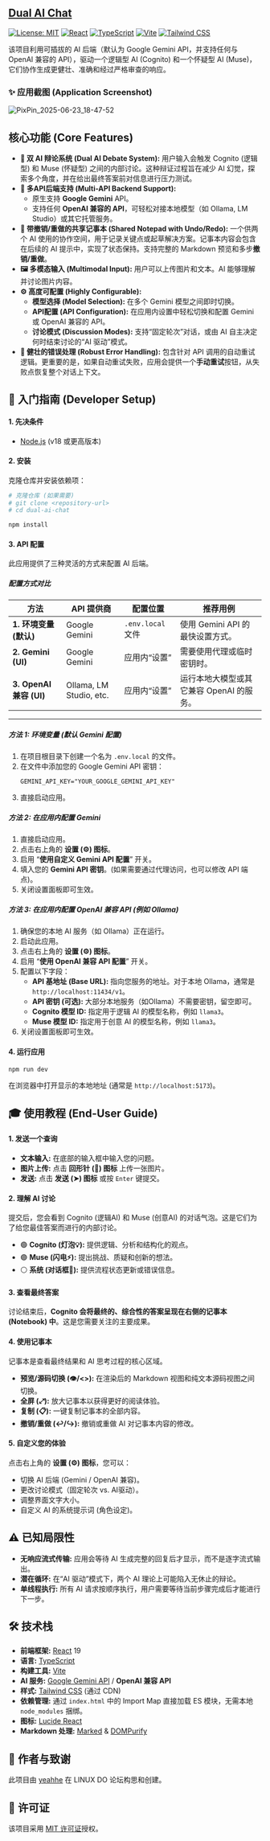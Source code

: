 
## [Dual AI Chat](https://aistudio.google.com/app/prompts?state=%7B%22ids%22:%5B%221wS-wmXT_J4S-sfYxY1wItwh4UuV4STEk%22%5D,%22action%22:%22open%22,%22userId%22:%22102038139080022776927%22,%22resourceKeys%22:%7B%7D%7D)

[![License: MIT](https://img.shields.io/badge/License-MIT-yellow.svg)](https://opensource.org/licenses/MIT)
[![React](https://img.shields.io/badge/React-19-blue?logo=react)](https://react.dev/)
[![TypeScript](https://img.shields.io/badge/TypeScript-5.7-blue?logo=typescript)](https://www.typescriptlang.org/)
[![Vite](https://img.shields.io/badge/Vite-6.2-blue?logo=vite)](https://vitejs.dev/)
[![Tailwind CSS](https://img.shields.io/badge/Tailwind_CSS-3-blue?logo=tailwindcss)](https://tailwindcss.com/)


该项目利用可插拔的 AI 后端（默认为 Google Gemini API，并支持任何与 OpenAI 兼容的 API），驱动一个逻辑型 AI (Cognito) 和一个怀疑型 AI (Muse)，它们协作生成更健壮、准确和经过严格审查的响应。

### ✨ 应用截图 (Application Screenshot)
![PixPin_2025-06-23_18-47-52](https://github.com/user-attachments/assets/5991a065-1e08-4b7e-959c-146e1a9c2552)

## 核心功能 (Core Features)

-   **🤖 双 AI 辩论系统 (Dual AI Debate System):** 用户输入会触发 Cognito (逻辑型) 和 Muse (怀疑型) 之间的内部讨论。这种辩证过程旨在减少 AI 幻觉，探索多个角度，并在给出最终答案前对信息进行压力测试。
-   **🔌 多API后端支持 (Multi-API Backend Support):**
    -   原生支持 **Google Gemini** API。
    -   支持任何 **OpenAI 兼容的 API**，可轻松对接本地模型（如 Ollama, LM Studio）或其它托管服务。
-   **📝 带撤销/重做的共享记事本 (Shared Notepad with Undo/Redo):** 一个供两个 AI 使用的协作空间，用于记录关键点或起草解决方案。记事本内容会包含在后续的 AI 提示中，实现了状态保持。支持完整的 Markdown 预览和多步**撤销/重做**。
-   **🖼️ 多模态输入 (Multimodal Input):** 用户可以上传图片和文本。AI 能够理解并讨论图片内容。
-   **⚙️ 高度可配置 (Highly Configurable):**
    -   **模型选择 (Model Selection):** 在多个 Gemini 模型之间即时切换。
    -   **API配置 (API Configuration):** 在应用内设置中轻松切换和配置 Gemini 或 OpenAI 兼容的 API。
    -   **讨论模式 (Discussion Modes):** 支持“固定轮次”对话，或由 AI 自主决定何时结束讨论的“AI 驱动”模式。
-   **🔁 健壮的错误处理 (Robust Error Handling):** 包含针对 API 调用的自动重试逻辑。更重要的是，如果自动重试失败，应用会提供一个**手动重试**按钮，从失败点恢复整个对话上下文。

## 🚀 入门指南 (Developer Setup)

#### 1. 先决条件
-   [Node.js](https://nodejs.org/) (v18 或更高版本)

#### 2. 安装
克隆仓库并安装依赖项：
```bash
# 克隆仓库 (如果需要)
# git clone <repository-url>
# cd dual-ai-chat

npm install
```

#### 3. API 配置
此应用提供了三种灵活的方式来配置 AI 后端。

##### 配置方式对比
| 方法                             | API 提供商                      | 配置位置         | 推荐用例                                       |
| -------------------------------- | ------------------------------- | ---------------- | ---------------------------------------------- |
| **1. 环境变量 (默认)**           | Google Gemini                   | `.env.local` 文件  | 使用 Gemini API 的最快设置方式。               |
| **2. Gemini (UI)**               | Google Gemini                   | 应用内“设置”     | 需要使用代理或临时密钥时。                     |
| **3. OpenAI 兼容 (UI)**          | Ollama, LM Studio, etc.         | 应用内“设置”     | 运行本地大模型或其它兼容 OpenAI 的服务。       |

---

##### **方法 1: 环境变量 (默认 Gemini 配置)**
1.  在项目根目录下创建一个名为 `.env.local` 的文件。
2.  在文件中添加您的 Google Gemini API 密钥：
    ```
    GEMINI_API_KEY="YOUR_GOOGLE_GEMINI_API_KEY"
    ```
3.  直接启动应用。

##### **方法 2: 在应用内配置 Gemini**
1.  直接启动应用。
2.  点击右上角的 **设置 (⚙️) 图标**。
3.  启用 “**使用自定义 Gemini API 配置**” 开关。
4.  填入您的 **Gemini API 密钥**。(如果需要通过代理访问，也可以修改 API 端点)。
5.  关闭设置面板即可生效。

##### **方法 3: 在应用内配置 OpenAI 兼容 API (例如 Ollama)**
1.  确保您的本地 AI 服务（如 Ollama）正在运行。
2.  启动此应用。
3.  点击右上角的 **设置 (⚙️) 图标**。
4.  启用 “**使用 OpenAI 兼容 API 配置**” 开关。
5.  配置以下字段：
    -   **API 基地址 (Base URL):** 指向您服务的地址。对于本地 Ollama，通常是 `http://localhost:11434/v1`。
    -   **API 密钥 (可选):** 大部分本地服务（如Ollama）不需要密钥，留空即可。
    -   **Cognito 模型 ID:** 指定用于逻辑 AI 的模型名称，例如 `llama3`。
    -   **Muse 模型 ID:** 指定用于创意 AI 的模型名称，例如 `llama3`。
6.  关闭设置面板即可生效。

#### 4. 运行应用
```bash
npm run dev
```
在浏览器中打开显示的本地地址 (通常是 `http://localhost:5173`)。

## 🎓 使用教程 (End-User Guide)

#### 1. 发送一个查询
-   **文本输入:** 在底部的输入框中输入您的问题。
-   **图片上传:** 点击 **回形针 (📎) 图标** 上传一张图片。
-   **发送:** 点击 **发送 (➤) 图标** 或按 `Enter` 键提交。

#### 2. 理解 AI 讨论
提交后，您会看到 Cognito (逻辑AI) 和 Muse (创意AI) 的对话气泡。这是它们为了给您最佳答案而进行的内部讨论。
-   🟢 **Cognito (灯泡💡):** 提供逻辑、分析和结构化的观点。
-   🟣 **Muse (闪电⚡):** 提出挑战、质疑和创新的想法。
-   ⚪️ **系统 (对话框💬):** 提供流程状态更新或错误信息。

#### 3. 查看最终答案
讨论结束后，**Cognito 会将最终的、综合性的答案呈现在右侧的记事本 (Notebook) 中**。这是您需要关注的主要成果。

#### 4. 使用记事本
记事本是查看最终结果和 AI 思考过程的核心区域。
-   **预览/源码切换 (👁️/<>):** 在渲染后的 Markdown 视图和纯文本源码视图之间切换。
-   **全屏 (⤢):** 放大记事本以获得更好的阅读体验。
-   **复制 (📋):** 一键复制记事本的全部内容。
-   **撤销/重做 (↩️/↪️):** 撤销或重做 AI 对记事本内容的修改。

#### 5. 自定义您的体验
点击右上角的 **设置 (⚙️) 图标**，您可以：
-   切换 AI 后端 (Gemini / OpenAI 兼容)。
-   更改讨论模式（固定轮次 vs. AI驱动）。
-   调整界面文字大小。
-   自定义 AI 的系统提示词 (角色设定)。

## ⚠️ 已知局限性

-   **无响应流式传输:** 应用会等待 AI 生成完整的回复后才显示，而不是逐字流式输出。
-   **潜在循环:** 在“AI 驱动”模式下，两个 AI 理论上可能陷入无休止的辩论。
-   **单线程执行:** 所有 AI 请求按顺序执行，用户需要等待当前步骤完成后才能进行下一步。

## 🛠️ 技术栈

-   **前端框架:** [React](https://react.dev/) 19
-   **语言:** [TypeScript](https://www.typescriptlang.org/)
-   **构建工具:** [Vite](https://vitejs.dev/)
-   **AI 服务:** [Google Gemini API](https://ai.google.dev/) / **OpenAI 兼容 API**
-   **样式:** [Tailwind CSS](https://tailwindcss.com/) (通过 CDN)
-   **依赖管理:** 通过 `index.html` 中的 Import Map 直接加载 ES 模块，无需本地 `node_modules` 捆绑。
-   **图标:** [Lucide React](https://lucide.dev/)
-   **Markdown 处理:** [Marked](https://marked.js.org/) & [DOMPurify](https://github.com/cure53/DOMPurify)

## 👤 作者与致谢
此项目由 [yeahhe](https://linux.do/u/yeahhe/summary) 在 LINUX DO 论坛构思和创建。

## 📄 许可证
该项目采用 [MIT 许可证](LICENSE)授权。
